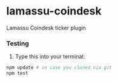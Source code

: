 lamassu-coindesk
================

Lamassu Coindesk ticker plugin


### Testing

1. Type this into your terminal:

```bash
npm update # in case you cloned via git
npm test
```

